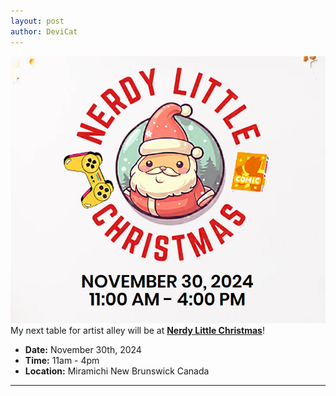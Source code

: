 ```yaml
---
layout: post
author: DeviCat
---
```


![](/img/NerdyLittleChristmas2024.png)
My next table for artist alley will be at **[Nerdy Little Christmas](https://www.miraconfestivals.ca/)**!
<!--card-->
- **Date:** November 30th, 2024
- **Time:** 11am &#45; 4pm
- **Location:** Miramichi New Brunswick Canada

---
